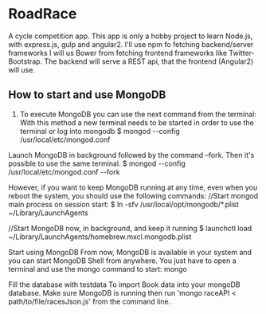 # RoadRace
A cycle competition app.
This app is only a hobby project to learn Node.js, with express.js, gulp and angular2.
I'll use npm fo fetching backend/server frameworks
I will us Bower from fetching frontend frameworks like Twitter-Bootstrap.
The backend will serve a REST api, that the frontend (Angular2) will use.

## How to start and use MongoDB
1) To execute MongoDB you can use the next command from the terminal: With this method a new terminal needs to be started in order to use the terminal or log into mongodb
$ mongod --config /usr/local/etc/mongod.conf

Launch MongoDB in background followed by the command –fork. Then it's possible to use the same terminal.
$ mongod --config /usr/local/etc/mongod.conf --fork

However, if you want to keep MongoDB running at any time,  even when you reboot the system, you should use the following commands:
//Start mongod main process on session start:
$ ln -sfv /usr/local/opt/mongodb/*.plist ~/Library/LaunchAgents

//Start MongoDB now, in background, and keep it running
$ launchctl load ~/Library/LaunchAgents/homebrew.mxcl.mongodb.plist

Start using MongoDB
From now, MongoDB is available in your system and you can start MongoDB Shell from anywhere. You just have to open a terminal and use the mongo command to start:
mongo

Fill the database with testdata
To import Book data into your mongoDB database. Make sure MongoDB is running then run 'mongo raceAPI < path/to/file/racesJson.js' from the command line.